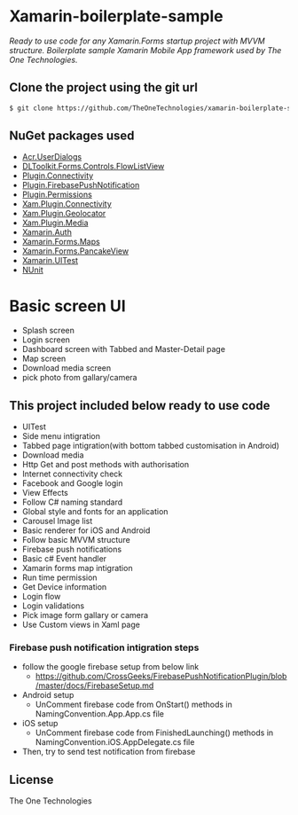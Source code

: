 # Xamarin-boilerplate-sample
*Ready to use code for any Xamarin.Forms startup project with MVVM structure.*
*Boilerplate sample Xamarin Mobile App framework used by The One Technologies.*
## Clone the project using the git url  
```sh
$ git clone https://github.com/TheOneTechnologies/xamarin-boilerplate-sample
``` 
## NuGet packages used
* [Acr.UserDialogs](https://www.nuget.org/packages/Acr.UserDialogs)  
* [DLToolkit.Forms.Controls.FlowListView](https://www.nuget.org/packages/DLToolkit.Forms.Controls.FlowListView)
* [Plugin.Connectivity](https://www.nuget.org/packages/Plugin.Connectivity)
* [Plugin.FirebasePushNotification](https://www.nuget.org/packages/Plugin.FirebasePushNotification)
* [Plugin.Permissions](https://www.nuget.org/packages/Plugin.Permissions)
* [Xam.Plugin.Connectivity](https://www.nuget.org/packages/Xam.Plugin.Connectivity)
* [Xam.Plugin.Geolocator](https://www.nuget.org/packages/Xam.Plugin.Geolocator)
* [Xam.Plugin.Media](https://www.nuget.org/packages/Xam.Plugin.Media)
* [Xamarin.Auth](https://www.nuget.org/packages/Xamarin.Auth)
* [Xamarin.Forms.Maps](https://www.nuget.org/packages/Xamarin.Forms.Maps)
* [Xamarin.Forms.PancakeView](https://www.nuget.org/packages/Xamarin.Forms.PancakeView)
* [Xamarin.UITest ](https://www.nuget.org/packages/Xamarin.UITest)
* [NUnit](https://www.nuget.org/packages/NUnit)
# Basic screen UI  
* Splash screen
* Login screen
* Dashboard screen with Tabbed and Master-Detail page 
* Map screen
* Download media screen
* pick photo from gallary/camera
## This project included below ready to use code
* UITest 
* Side menu intigration
* Tabbed page intigration(with bottom tabbed customisation in Android)
* Download media
* Http Get and post methods with authorisation
* Internet connectivity check
* Facebook and Google login
* View Effects
* Follow C# naming standard
* Global style and fonts for an application
* Carousel Image list
* Basic renderer for iOS and Android
* Follow basic MVVM structure
* Firebase push notifications
* Basic c# Event handler
* Xamarin forms map intigration
* Run time permission
* Get Device information
* Login flow
* Login validations
* Pick image form gallary or camera
* Use Custom views in Xaml page 

### Firebase push notification intigration steps
* follow the google firebase setup from below link
    *  https://github.com/CrossGeeks/FirebasePushNotificationPlugin/blob/master/docs/FirebaseSetup.md
* Android setup
    * UnComment firebase code from OnStart() methods in NamingConvention.App.App.cs file
* iOS setup
    * UnComment firebase code from FinishedLaunching() methods in NamingConvention.iOS.AppDelegate.cs file
* Then, try to send test notification from firebase 

License
----
The One Technologies